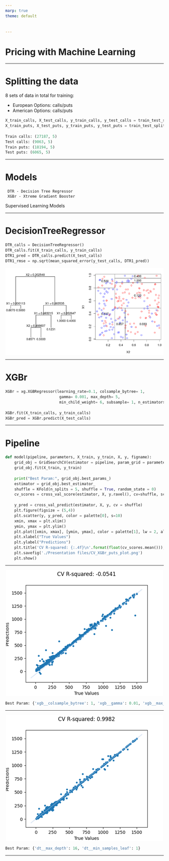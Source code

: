 ```yaml
---
marp: true
theme: default


---
```

# Pricing with Machine Learning
---
# Splitting the data
8 sets of data in total for training:
- European Options: calls/puts
- American Options: calls/puts
```python
X_train_calls, X_test_calls, y_train_calls, y_test_calls = train_test_split(X_calls, y_calls, test_size=0.25)
X_train_puts, X_test_puts, y_train_puts, y_test_puts = train_test_split(X_puts, y_puts, test_size=0.25)

Train calls: (27187, 5)
Test calls: (9063, 5)
Train puts: (18194, 5)
Test puts: (6065, 5)
```
---
# Models
     DTR - Decision Tree Regressor
     XGBr - Xtreme Gradient Booster

Supervised Learning Models
     
---
# DecisionTreeRegressor
```python
DTR_calls = DecisionTreeRegressor()
DTR_calls.fit(X_train_calls, y_train_calls)
DTR1_pred = DTR_calls.predict(X_test_calls)
DTR1_rmse = np.sqrt(mean_squared_error(y_test_calls, DTR1_pred))
```
![center width:700](./Presentation%20files/regressiontree.png)

---
# XGBr
<style>
img[alt~="center"] {
  display: block;
  margin: 0 auto;
}
</style>
```python
XGBr = xg.XGBRegressor(learning_rate=0.1, colsample_bytree= 1,
                        gamma= 0.001, max_depth= 5, 
                        min_child_weight= 6, subsample= 1, n_estimators=900)

XGBr.fit(X_train_calls, y_train_calls)
XGBr_pred = XGBr.predict(X_test_calls)
```
---
# Pipeline
```python
def model(pipeline, parameters, X_train, y_train, X, y, figname):
    grid_obj = GridSearchCV(estimator = pipeline, param_grid = parameters, cv = 5, scoring = 'r2', verbose = 0, n_jobs = 1, refit = True)
    grid_obj.fit(X_train, y_train)

    print("Best Param:", grid_obj.best_params_)
    estimator = grid_obj.best_estimator_
    shuffle = KFold(n_splits = 5, shuffle = True, random_state = 0)
    cv_scores = cross_val_score(estimator, X, y.ravel(), cv=shuffle, scoring='r2')

    y_pred = cross_val_predict(estimator, X, y, cv = shuffle)
    plt.figure(figsize = (5,4))
    plt.scatter(y, y_pred, color = palette[0], s=10)
    xmin, xmax = plt.xlim()
    ymin, ymax = plt.ylim()
    plt.plot([xmin, xmax], [ymin, ymax], color = palette[1], lw = 2, alpha = 0.4)
    plt.xlabel("True Values")
    plt.ylabel("Predictions")
    plt.title('CV R-squared: {:.4f}\n'.format(float(cv_scores.mean())), size = 12)
    plt.savefig('./Presentation files/CV_XGBr_puts_plot.png')
    plt.show()
```
---
![center width:600](./Presentation%20files/CV_XGBr_calls_plot.png)
 ```python
 Best Param: {'xgb__colsample_bytree': 1, 'xgb__gamma': 0.01, 'xgb__max_depth': 5, 'xgb__min_child_weight': 3, 'xgb__subsample': 0.6}
 ```
---
![center width:600](./Presentation%20files/CV_DTR_calls_plot.png)
```python
Best Param: {'dt__max_depth': 16, 'dt__min_samples_leaf': 1}
```
---


